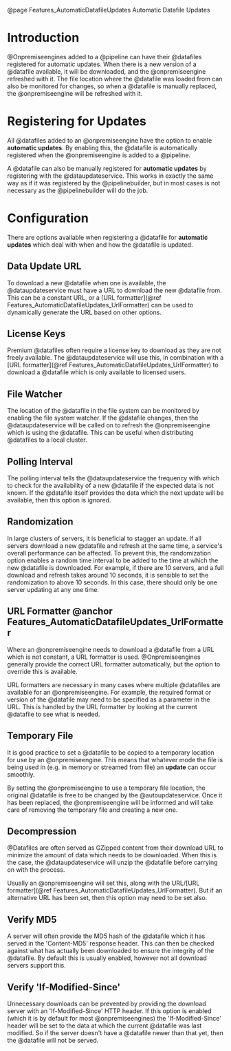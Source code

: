 @page Features_AutomaticDatafileUpdates Automatic Datafile Updates

# Introduction

@Onpremiseengines added to a @pipeline can have their @datafiles registered for automatic
updates. When there is a new version of a @datafile available, it will be downloaded,
and the @onpremiseengine refreshed with it. The file location where the @datafile was loaded
from can also be monitored for changes, so when a @datafile is manually replaced, the
@onpremiseengine will be refreshed with it.


# Registering for Updates

All @datafiles added to an @onpremiseengine have the option to enable **automatic updates**.
By enabling this, the @datafile is automatically registered when the @onpremiseengine is added
to a @pipeline.

A @datafile can also be manually registered for **automatic updates** by registering with the
@dataupdateservice. This works in exactly the same way as if it was registered by the @pipelinebuilder,
but in most cases is not necessary as the @pipelinebuilder will do the job.


# Configuration

There are options available when registering a @datafile for **automatic updates** which deal with
when and how the @datafile is updated.

## Data Update URL

To download a new @datafile when one is available, the @dataupdateservice must have a URL to download
the new @datafile from. This can be a constant URL, or a
[URL formatter](@ref Features_AutomaticDatafileUpdates_UrlFormatter) can be used to dynamically
generate the URL based on other options.

## License Keys

Premium @datafiles often require a license key to download as they are not freely available. The
@dataupdateservice will use this, in combination with a [URL formatter](@ref Features_AutomaticDatafileUpdates_UrlFormatter)
to download a @datafile which is only available to licensed users.

## File Watcher

The location of the @datafile in the file system can be monitored by enabling the file system watcher. If
the @datafile changes, then the @dataupdateservice will be called on to refresh the @onpremiseengine which
is using the @datafile. This can be useful when distributing @datafiles to a local cluster.

## Polling Interval

The polling interval tells the @dataupdateservice the frequency with which to check for the availability of
a new @datafile if the expected data is not known. If the @datafile itself provides the data which the next
update will be available, then this option is ignored.

## Randomization

In large clusters of servers, it is beneficial to stagger an update. If all servers download a new @datafile and
refresh at the same time, a service's overall performance can be affected. To prevent this, the randomization option
enables a random time interval to be added to the time at which the new @datafile is downloaded. For example, if there
are 10 servers, and a full download and refresh takes around 10 seconds, it is sensible to set the randomization to
above 10 seconds. In this case, there should only be one server updating at any one time.

## URL Formatter @anchor Features_AutomaticDatafileUpdates_UrlFormatter

Where an @onpremiseengine needs to download a @datafile from a URL which is not constant, a URL formatter is used.
@Onpremiseengines generally provide the correct URL formatter automatically, but the option to override this is available.

URL formatters are necessary in many cases where multiple @datafiles are available for an @onpremiseengine. For example,
the required format or version of the @datafile may need to be specified as a parameter in the URL. This is handled by the
URL formatter by looking at the current @datafile to see what is needed.

## Temporary File

It is good practice to set a @datafile to be copied to a temporary location for use by an @onpremiseengine. This means that
whatever mode the file is being used in (e.g. in memory or streamed from file) an **update** can occur smoothly.

By setting the @onpremiseengine to use a temporary file location, the original @datafile is free to be changed by the
@autoupdateservice. Once it has been replaced, the @onpremiseengine will be informed and will take care of removing the
temporary file and creating a new one.

## Decompression

@Datafiles are often served as GZipped content from their download URL to minimize the amount of data which needs to be
downloaded. When this is the case, the @dataupdateservice will unzip the @datafile before carrying on with the process.

Usually an @onpremiseengine will set this, along with the URL/[URL formatter](@ref Features_AutomaticDatafileUpdates_UrlFormatter).
But if an alternative URL has been set, then this option may need to be set also.

## Verify MD5

A server will often provide the MD5 hash of the @datafile which it has served in the 'Content-MD5' response header. This can then
be checked against what has actually been downloaded to ensure the integrity of the @datafile. By default this is usually enabled,
however not all download servers support this.

## Verify 'If-Modified-Since'

Unnecessary downloads can be prevented by providing the download server with an 'If-Modified-Since' HTTP header. If this option
is enabled (which it is by default for most @onpremiseengines) the 'If-Modified-Since' header will be set to the data at which the
current @datafile was last modified. So if the server doesn't have a @datafile newer than that yet, then the @datafile will not be
served.
